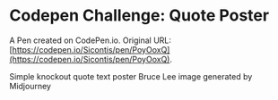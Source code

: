 # Codepen Challenge: Quote Poster

A Pen created on CodePen.io. Original URL: [https://codepen.io/Sicontis/pen/PoyOoxQ](https://codepen.io/Sicontis/pen/PoyOoxQ).

Simple knockout quote text poster
Bruce Lee image generated by Midjourney